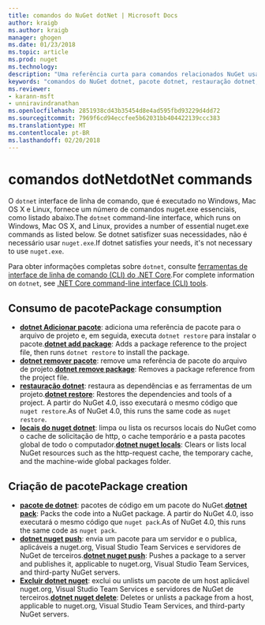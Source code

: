 ```yaml
---
title: comandos do NuGet dotNet | Microsoft Docs
author: kraigb
ms.author: kraigb
manager: ghogen
ms.date: 01/23/2018
ms.topic: article
ms.prod: nuget
ms.technology: 
description: "Uma referência curta para comandos relacionados NuGet usando a interface de linha de comando dotnet."
keywords: "comandos do NuGet dotnet, pacote dotnet, restauração dotnet, dotnet nuget locais, dotnet nuget push, dotnet nuget delete"
ms.reviewer:
- karann-msft
- unniravindranathan
ms.openlocfilehash: 2851938cd43b35454d8e4ad595fbd93229d4dd72
ms.sourcegitcommit: 7969f6cd94eccfee5b62031bb404422139ccc383
ms.translationtype: MT
ms.contentlocale: pt-BR
ms.lasthandoff: 02/20/2018
---
```

# <a name="dotnet-commands"></a><span data-ttu-id="2178f-104">comandos dotNet</span><span class="sxs-lookup"><span data-stu-id="2178f-104">dotNet commands</span></span>

<span data-ttu-id="2178f-105">O `dotnet` interface de linha de comando, que é executado no Windows, Mac OS X e Linux, fornece um número de comandos nuget.exe essenciais, como listado abaixo.</span><span class="sxs-lookup"><span data-stu-id="2178f-105">The `dotnet` command-line interface, which runs on Windows, Mac OS X, and Linux, provides a number of essential nuget.exe commands as listed below.</span></span> <span data-ttu-id="2178f-106">Se dotnet satisfizer suas necessidades, não é necessário usar `nuget.exe`.</span><span class="sxs-lookup"><span data-stu-id="2178f-106">If dotnet satisfies your needs, it's not necessary to use `nuget.exe`.</span></span>

<span data-ttu-id="2178f-107">Para obter informações completas sobre `dotnet`, consulte [ferramentas de interface de linha de comando (CLI) do .NET Core](/dotnet/core/tools/?tabs=netcore2x).</span><span class="sxs-lookup"><span data-stu-id="2178f-107">For complete information on `dotnet`, see [.NET Core command-line interface (CLI) tools](/dotnet/core/tools/?tabs=netcore2x).</span></span>

## <a name="package-consumption"></a><span data-ttu-id="2178f-108">Consumo de pacote</span><span class="sxs-lookup"><span data-stu-id="2178f-108">Package consumption</span></span>

- <span data-ttu-id="2178f-109">[**dotnet Adicionar pacote**](/dotnet/core/tools/dotnet-add-package): adiciona uma referência de pacote para o arquivo de projeto e, em seguida, executa `dotnet restore` para instalar o pacote.</span><span class="sxs-lookup"><span data-stu-id="2178f-109">[**dotnet add package**](/dotnet/core/tools/dotnet-add-package): Adds a package reference to the project file, then runs `dotnet restore` to install the package.</span></span>
- <span data-ttu-id="2178f-110">[**dotnet remover pacote**](/dotnet/core/tools/dotnet-remove-package): remove uma referência de pacote do arquivo de projeto.</span><span class="sxs-lookup"><span data-stu-id="2178f-110">[**dotnet remove package**](/dotnet/core/tools/dotnet-remove-package): Removes a package reference from the project file.</span></span>
- <span data-ttu-id="2178f-111">[**restauração dotnet**](/dotnet/core/tools/dotnet-restore?tabs=netcore2x): restaura as dependências e as ferramentas de um projeto.</span><span class="sxs-lookup"><span data-stu-id="2178f-111">[**dotnet restore**](/dotnet/core/tools/dotnet-restore?tabs=netcore2x): Restores the dependencies and tools of a project.</span></span> <span data-ttu-id="2178f-112">A partir do NuGet 4.0, isso executará o mesmo código que `nuget restore`.</span><span class="sxs-lookup"><span data-stu-id="2178f-112">As of NuGet 4.0, this runs the same code as `nuget restore`.</span></span>
- <span data-ttu-id="2178f-113">[**locais do nuget dotnet**](/dotnet/core/tools/dotnet-nuget-locals): limpa ou lista os recursos locais do NuGet como o cache de solicitação de http, o cache temporário e a pasta pacotes global de todo o computador.</span><span class="sxs-lookup"><span data-stu-id="2178f-113">[**dotnet nuget locals**](/dotnet/core/tools/dotnet-nuget-locals): Clears or lists local NuGet resources such as the http-request cache, the temporary cache, and the machine-wide global packages folder.</span></span>

## <a name="package-creation"></a><span data-ttu-id="2178f-114">Criação de pacote</span><span class="sxs-lookup"><span data-stu-id="2178f-114">Package creation</span></span>

- <span data-ttu-id="2178f-115">[**pacote de dotnet**](/dotnet/core/tools/dotnet-pack?tabs=netcore2x): pacotes de código em um pacote do NuGet.</span><span class="sxs-lookup"><span data-stu-id="2178f-115">[**dotnet pack**](/dotnet/core/tools/dotnet-pack?tabs=netcore2x): Packs the code into a NuGet package.</span></span> <span data-ttu-id="2178f-116">A partir do NuGet 4.0, isso executará o mesmo código que `nuget pack`.</span><span class="sxs-lookup"><span data-stu-id="2178f-116">As of NuGet 4.0, this runs the same code as `nuget pack`.</span></span>
- <span data-ttu-id="2178f-117">[**dotnet nuget push**](/dotnet/core/tools/dotnet-nuget-push): envia um pacote para um servidor e o publica, aplicáveis a nuget.org, Visual Studio Team Services e servidores de NuGet de terceiros.</span><span class="sxs-lookup"><span data-stu-id="2178f-117">[**dotnet nuget push**](/dotnet/core/tools/dotnet-nuget-push): Pushes a package to a server and publishes it, applicable to nuget.org, Visual Studio Team Services, and third-party NuGet servers.</span></span>
- <span data-ttu-id="2178f-118">[**Excluir dotnet nuget**](/dotnet/core/tools/dotnet-nuget-delete): exclui ou unlists um pacote de um host aplicável nuget.org, Visual Studio Team Services e servidores de NuGet de terceiros.</span><span class="sxs-lookup"><span data-stu-id="2178f-118">[**dotnet nuget delete**](/dotnet/core/tools/dotnet-nuget-delete): Deletes or unlists a package from a host, applicable to nuget.org, Visual Studio Team Services, and third-party NuGet servers.</span></span>
